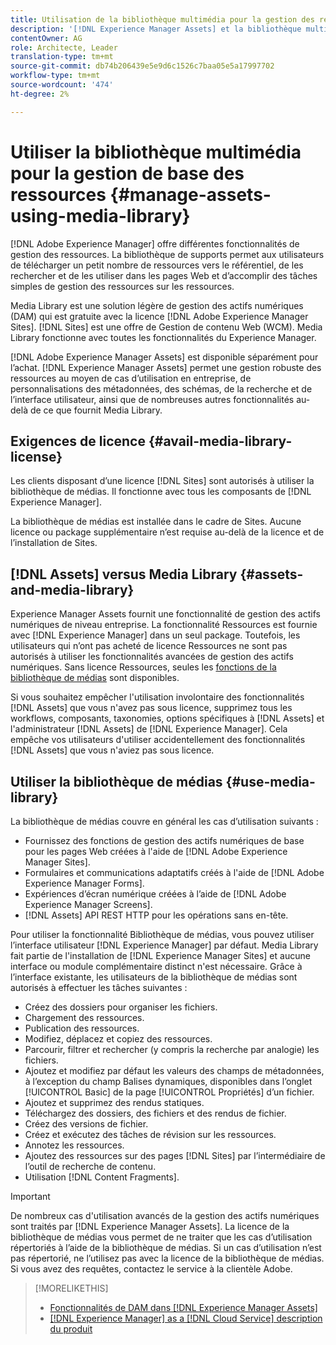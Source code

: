 ```yaml
---
title: Utilisation de la bibliothèque multimédia pour la gestion des ressources numériques de base
description: '[!DNL Experience Manager Assets] et la bibliothèque multimédia pour la gestion des fichiers.'
contentOwner: AG
role: Architecte, Leader
translation-type: tm+mt
source-git-commit: db74b206439e5e9d6c1526c7baa05e5a17997702
workflow-type: tm+mt
source-wordcount: '474'
ht-degree: 2%

---
```



<!--

Define Media Lib
Define req for it
Define use cases
Define what is not included

-->

# Utiliser la bibliothèque multimédia pour la gestion de base des ressources {#manage-assets-using-media-library}

[!DNL Adobe Experience Manager] offre différentes fonctionnalités de gestion des ressources. La bibliothèque de supports permet aux utilisateurs de télécharger un petit nombre de ressources vers le référentiel, de les rechercher et de les utiliser dans les pages Web et d’accomplir des tâches simples de gestion des ressources sur les ressources.

Media Library est une solution légère de gestion des actifs numériques (DAM) qui est gratuite avec la licence [!DNL Adobe Experience Manager Sites]. [!DNL Sites] est une offre de Gestion de contenu Web (WCM). Media Library fonctionne avec toutes les fonctionnalités du Experience Manager.

[!DNL Adobe Experience Manager Assets] est disponible séparément pour l’achat. [!DNL Experience Manager Assets] permet une gestion robuste des ressources au moyen de cas d’utilisation en entreprise, de personnalisations des métadonnées, des schémas, de la recherche et de l’interface utilisateur, ainsi que de nombreuses autres fonctionnalités au-delà de ce que fournit Media Library.

## Exigences de licence {#avail-media-library-license}

Les clients disposant d’une licence [!DNL Sites] sont autorisés à utiliser la bibliothèque de médias. Il fonctionne avec tous les composants de [!DNL Experience Manager].

La bibliothèque de médias est installée dans le cadre de Sites. Aucune licence ou package supplémentaire n’est requise au-delà de la licence et de l’installation de Sites.

## [!DNL Assets] versus Media Library  {#assets-and-media-library}

Experience Manager Assets fournit une fonctionnalité de gestion des actifs numériques de niveau entreprise. La fonctionnalité Ressources est fournie avec [!DNL Experience Manager] dans un seul package. Toutefois, les utilisateurs qui n’ont pas acheté de licence Ressources ne sont pas autorisés à utiliser les fonctionnalités avancées de gestion des actifs numériques. Sans licence Ressources, seules les [fonctions de la bibliothèque de médias](#use-media-library) sont disponibles.

Si vous souhaitez empêcher l&#39;utilisation involontaire des fonctionnalités [!DNL Assets] que vous n&#39;avez pas sous licence, supprimez tous les workflows, composants, taxonomies, options spécifiques à [!DNL Assets] et l&#39;administrateur [!DNL Assets] de [!DNL Experience Manager]. Cela empêche vos utilisateurs d&#39;utiliser accidentellement des fonctionnalités [!DNL Assets] que vous n&#39;aviez pas sous licence.

## Utiliser la bibliothèque de médias {#use-media-library}

La bibliothèque de médias couvre en général les cas d’utilisation suivants :

* Fournissez des fonctions de gestion des actifs numériques de base pour les pages Web créées à l&#39;aide de [!DNL Adobe Experience Manager Sites].
* Formulaires et communications adaptatifs créés à l&#39;aide de [!DNL Adobe Experience Manager Forms].
* Expériences d’écran numérique créées à l’aide de [!DNL Adobe Experience Manager Screens].
* [!DNL Assets] API REST HTTP pour les opérations sans en-tête.

<!-- TBD: Remove this after confirmation. May need to merge this list with the list provided by PMs.

* Basic metadata properties
* Tag management
* Version control
* Static renditions
* Projects, tasks, workflow authoring
* Activity stream (timeline)
* Query Builder (API)
* Marketing Cloud integration
* User interface customization and extension
* Comments and annotation
-->

Pour utiliser la fonctionnalité Bibliothèque de médias, vous pouvez utiliser l’interface utilisateur [!DNL Experience Manager] par défaut. Media Library fait partie de l&#39;installation de [!DNL Experience Manager Sites] et aucune interface ou module complémentaire distinct n&#39;est nécessaire. Grâce à l’interface existante, les utilisateurs de la bibliothèque de médias sont autorisés à effectuer les tâches suivantes :

* Créez des dossiers pour organiser les fichiers.
* Chargement des ressources.
* Publication des ressources.
* Modifiez, déplacez et copiez des ressources.
* Parcourir, filtrer et rechercher (y compris la recherche par analogie) les fichiers.
* Ajoutez et modifiez par défaut les valeurs des champs de métadonnées, à l’exception du champ Balises dynamiques, disponibles dans l’onglet [!UICONTROL Basic] de la page [!UICONTROL Propriétés] d’un fichier.
* Ajoutez et supprimez des rendus statiques.
* Téléchargez des dossiers, des fichiers et des rendus de fichier.
* Créez des versions de fichier.
* Créez et exécutez des tâches de révision sur les ressources.
* Annotez les ressources.
* Ajoutez des ressources sur des pages [!DNL Sites] par l’intermédiaire de l’outil de recherche de contenu.
* Utilisation [!DNL Content Fragments].

<!-- TBD: Define exactly which basic Assets workflow are available for use with Media Library?
-->

>[!IMPORTANT]
>
>De nombreux cas d&#39;utilisation avancés de la gestion des actifs numériques sont traités par [!DNL Experience Manager Assets]. La licence de la bibliothèque de médias vous permet de ne traiter que les cas d’utilisation répertoriés à l’aide de la bibliothèque de médias. Si un cas d’utilisation n’est pas répertorié, ne l’utilisez pas avec la licence de la bibliothèque de médias. Si vous avez des requêtes, contactez le service à la clientèle Adobe.

<!-- TBD: Add a CTA - how to contact Adobe for queries. -->

>[!MORELIKETHIS]
>
>* [Fonctionnalités de DAM dans [!DNL Experience Manager Assets]](https://experienceleague.adobe.com/docs/experience-manager-cloud-service/assets/home.html?lang=fr)
>* [[!DNL Experience Manager] as a [!DNL Cloud Service] description du produit](https://helpx.adobe.com/legal/product-descriptions/adobe-experience-manager-cloud-service.html)

